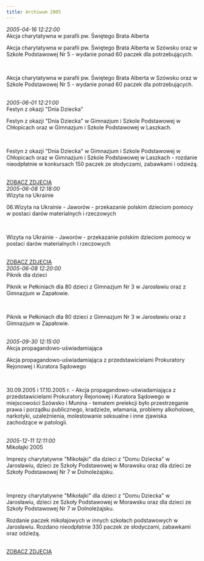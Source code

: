 ```yaml
---
title: Archiwum 2005
---
```


<div class="archiveItem">
<i>2005-04-16 12:22:00</i><br>
Akcja charytatywna w parafii pw. Świętego Brata Alberta<p>Akcja charytatywna w parafii pw. Świętego Brata Alberta w Szówsku oraz w Szkole Podstawowej Nr 5 - wydanie ponad 60 paczek dla potrzebujących.</p><br>
<p>Akcja charytatywna w parafii pw. Świętego Brata Alberta w Szówsku oraz w Szkole Podstawowej Nr 5 - wydanie ponad 60 paczek dla potrzebujących.</p><br>
</div>
<div class="archiveItem">
<i>2005-06-01 12:21:00</i><br>
Festyn z okazji &quot;Dnia Dziecka&quot;<p>Festyn z okazji "Dnia Dziecka" w Gimnazjum i Szkole Podstawowej w Chłopicach oraz w Gimnazjum i Szkole Podstawowej w Laszkach.</p><br>
<p>Festyn z okazji "Dnia Dziecka" w Gimnazjum i Szkole Podstawowej w Chłopicach oraz w Gimnazjum i Szkole Podstawowej w Laszkach - rozdanie nieodpłatnie w konkursach 150 paczek ze słodyczami, zabawkami i odzieżą.</p><br>
<a href="#" class="loadImages">ZOBACZ ZDJĘCIA</a><br>
<div class="centerImgsEmpty">
<a href="img/archive_files/1/festyn.jpg" target="_blank"><img data-src="img/archive_files/1/festyn.jpg" /></a><br>
</div>
</div>
<div class="archiveItem">
<i>2005-06-08 12:18:00</i><br>
Wizyta na Ukrainie<p>06.Wizyta na Ukrainie - Jaworów - przekazanie polskim dzieciom pomocy w postaci darów materialnych i rzeczowych</p><br>
<p>Wizyta na Ukrainie - Jaworów - przekazanie polskim dzieciom pomocy w postaci darów materialnych i rzeczowych</p><br>
<a href="#" class="loadImages">ZOBACZ ZDJĘCIA</a><br>
<div class="centerImgsEmpty">
<a href="img/archive_files/1/bebenek.jpg" target="_blank"><img data-src="img/archive_files/1/bebenek.jpg" /></a><br>
<a href="img/archive_files/2/jaworow.jpg" target="_blank"><img data-src="img/archive_files/2/jaworow.jpg" /></a><br>
<a href="img/archive_files/2/jaworow[1].jpg" target="_blank"><img data-src="img/archive_files/2/jaworow[1].jpg" /></a><br>
<a href="img/archive_files/2/ukraina.jpg" target="_blank"><img data-src="img/archive_files/2/ukraina.jpg" /></a><br>
</div>
</div>
<div class="archiveItem">
<i>2005-06-08 12:20:00</i><br>
Piknik dla dzieci<p>Piknik w Pełkiniach dla 80 dzieci z Gimnazjum Nr 3 w Jarosławiu oraz z Gimnazjum w Zapałowie.</p><br>
<p>Piknik w Pełkiniach dla 80 dzieci z Gimnazjum Nr 3 w Jarosławiu oraz z Gimnazjum w Zapałowie.</p><br>
</div>
<div class="archiveItem">
<i>2005-09-30 12:15:00</i><br>
Akcja propagandowo-uświadamiająca<p>Akcja propagandowo-uświadamiająca z przedstawicielami Prokuratory Rejonowej i Kuratora Sądowego</p><br>
<p>30.09.2005 i 17.10.2005 r. - Akcja propagandowo-uświadamiająca z przedstawicielami Prokuratory Rejonowej i Kuratora Sądowego w miejscowości Szówsko i Munina - tematem prelekcji było przestrzeganie prawa i porządku publicznego, kradzieże, włamania, problemy alkoholowe, narkotyki, uzależnienia, molestowanie seksualne i inne zjawiska zachodzące w patologii.</p><br>
</div>
<div class="archiveItem">
<i>2005-12-11 12:11:00</i><br>
Mikołajki 2005<p>Imprezy charytatywne "Mikołajki" dla dzieci z "Domu Dziecka" w Jarosławiu, dzieci ze Szkoły Podstawowej w Morawsku oraz dla dzieci ze Szkoły Podstawowej Nr 7 w Dolnoleżajsku.</p><br>
<p>Imprezy charytatywne "Mikołajki" dla dzieci z "Domu Dziecka" w Jarosławiu, dzieci ze Szkoły Podstawowej w Morawsku oraz dla dzieci ze Szkoły Podstawowej Nr 7 w Dolnoleżajsku.</p><p>Rozdanie paczek mikołajowych w innych szkołach podstawowych w Jarosławiu. Rozdano nieodpłatnie 330 paczek ze słodyczami, zabawkami oraz odzieżą.</p><br>
<a href="#" class="loadImages">ZOBACZ ZDJĘCIA</a><br>
<div class="centerImgsEmpty">
<a href="img/archive_files/1/05.jpg" target="_blank"><img data-src="img/archive_files/1/05.jpg" /></a><br>
<a href="img/archive_files/2/morawsko_12.2005.jpg" target="_blank"><img data-src="img/archive_files/2/morawsko_12.2005.jpg" /></a><br>
</div>
</div>
